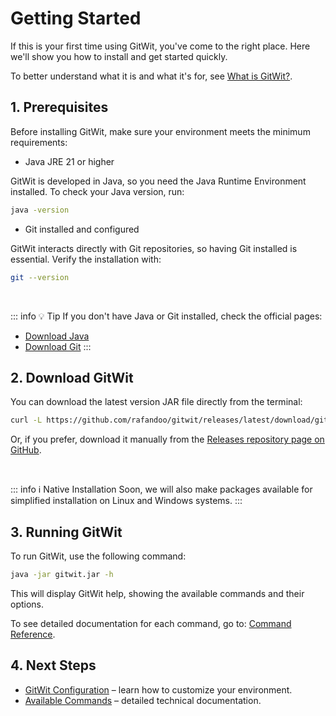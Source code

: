 # Getting Started

If this is your first time using GitWit, you've come to the right place.
Here we'll show you how to install and get started quickly.

To better understand what it is and what it's for, see [What is GitWit?](./what-is.md).

## 1. Prerequisites

Before installing GitWit, make sure your environment meets the minimum requirements:

- Java JRE 21 or higher

GitWit is developed in Java, so you need the Java Runtime Environment installed.
To check your Java version, run:

```bash
java -version
```

- Git installed and configured

GitWit interacts directly with Git repositories, so having Git installed is essential. Verify the installation with:

```bash
git --version
```

<br>

::: info 💡 Tip
If you don't have Java or Git installed, check the official pages:

- [Download Java](https://adoptium.net/pt-BR/temurin/releases)
- [Download Git](https://git-scm.com/downloads)
  :::

## 2. Download GitWit

You can download the latest version JAR file directly from the terminal:

```bash
curl -L https://github.com/rafandoo/gitwit/releases/latest/download/gitwit.jar -o gitwit.jar
```

Or, if you prefer, download it manually from the [Releases repository page on GitHub](https://github.com/rafandoo/gitwit/releases/latest).

<br>

::: info ℹ️ Native Installation
Soon, we will also make packages available for simplified installation on Linux and Windows systems.
:::

## 3. Running GitWit

To run GitWit, use the following command:

```bash
java -jar gitwit.jar -h
```

This will display GitWit help, showing the available commands and their options.

To see detailed documentation for each command, go to: [Command Reference](./../reference/commands.md).

## 4. Next Steps

- [GitWit Configuration](./../reference/configuration.md) – learn how to customize your environment.
- [Available Commands](./../reference/commands.md) – detailed technical documentation.
